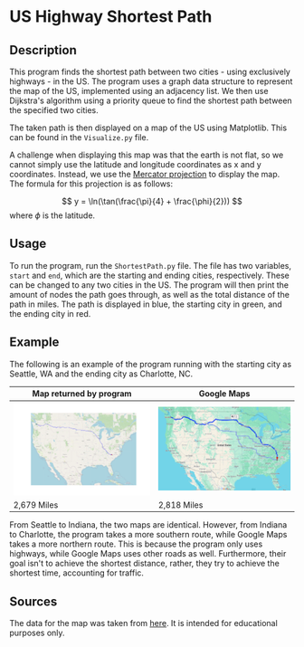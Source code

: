 # US Highway Shortest Path 
## Description
This program finds the shortest path between two cities - using exclusively highways - in the US. The program uses a graph data structure to represent the map of the US, implemented using an adjacency list. We then use Dijkstra's algorithm using a priority queue to find the shortest path between the specified two cities.

The taken path is then displayed on a map of the US using Matplotlib. This can be found in the `Visualize.py` file.

A challenge when displaying this map was that the earth is not flat, so we cannot simply use the latitude and longitude coordinates as x and y coordinates. Instead, we use the [Mercator projection](https://en.wikipedia.org/wiki/Mercator_projection) to display the map. The formula for this projection is as follows:

$$ y = \ln(\tan(\frac{\pi}{4} + \frac{\phi}{2})) $$ where $\phi$ is the latitude.

## Usage
To run the program, run the `ShortestPath.py` file. The file has two variables, `start` and `end`, which are the starting and ending cities, respectively. These can be changed to any two cities in the US. The program will then print the amount of nodes the path goes through, as well as the total distance of the path in miles. The path is displayed in blue, the starting city in green, and the ending city in red.

## Example
The following is an example of the program running with the starting city as Seattle, WA and the ending city as Charlotte, NC.

| Map returned by program | Google Maps |
|--|--|
| ![Program rendered image](images/ShortestPathExample.png) | ![Actual Google Maps image](images/GoogleMaps.png) |
| 2,679 Miles | 2,818 Miles |

From Seattle to Indiana, the two maps are identical. However, from Indiana to Charlotte, the program takes a more southern route, while Google Maps takes a more northern route. This is because the program only uses highways, while Google Maps uses other roads as well. Furthermore, their goal isn't to achieve the shortest distance, rather, they try to achieve the shortest time, accounting for traffic.

## Sources
The data for the map was taken from [here](https://courses.teresco.org/metal/graph-formats.shtml). It is intended for educational purposes only.